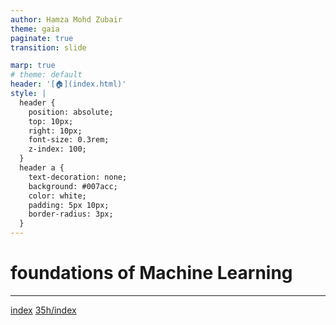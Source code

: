 ```yaml
---
author: Hamza Mohd Zubair
theme: gaia
paginate: true
transition: slide

marp: true
# theme: default
header: '[🏠](index.html)'
style: |
  header {
    position: absolute;
    top: 10px;
    right: 10px;
    font-size: 0.3rem;
    z-index: 100;
  }
  header a {
    text-decoration: none;
    background: #007acc;
    color: white;
    padding: 5px 10px;
    border-radius: 3px;
  }
---
```

# foundations of Machine Learning

---

  <a class="tile-link" href="index.html">index</a>
  <a class="tile-link" href="35h/index.html">35h/index</a>

